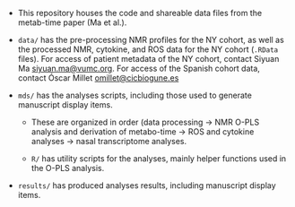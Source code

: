 * This repository houses the code and shareable data files from the metab-time paper (Ma et al.).

* `data/` has the pre-processing NMR profiles for the NY cohort, as well as the processed NMR, cytokine, 
  and ROS data for the NY cohort (`.RData` files). For access of patient metadata of the NY cohort, 
  contact Siyuan Ma <siyuan.ma@vumc.org>. For access of the Spanish cohort data, contact
  Óscar Millet <omillet@cicbiogune.es>

* `mds/` has the analyses scripts, including those used to generate manuscript display items. 

    * These are organized in order (data processing -> NMR O-PLS analysis and derivation of metabo-time 
      -> ROS and cytokine analyses -> nasal transcriptome analyses.

    * `R/` has utility scripts for the analyses, mainly helper functions used in the O-PLS analysis.

* `results/` has produced analyses results, including manuscript display items.
